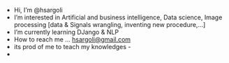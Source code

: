 - Hi, I’m @hsargoli
- I’m interested in Artificial and business intelligence, Data science, Image processing
                              [data & Signals wrangling, inventing new procedure,...]
- I’m currently learning DJango & NLP 
- How to reach me ... hsargoli@gmail.com
- its prod of me to teach my knowledges - 
- 
